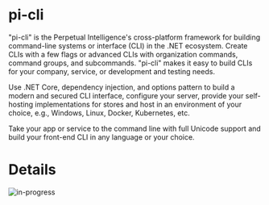 # pi-cli

"pi-cli" is the Perpetual Intelligence's cross-platform framework for building command-line systems or interface (CLI) in the .NET ecosystem. Create CLIs with a few flags or advanced CLIs with organization commands, command groups, and subcommands. "pi-cli" makes it easy to build CLIs for your company, service, or development and testing needs.

Use .NET Core, dependency injection, and options pattern to build a modern and secured CLI interface, configure your server, provide your self-hosting implementations for stores and host in an environment of your choice, e.g., Windows, Linux, Docker, Kubernetes, etc.

Take your app or service to the command line with full Unicode support and build your front-end CLI in any language or your choice.

# Details

![in-progress](https://img.shields.io/badge/status-in--progress-yellow)